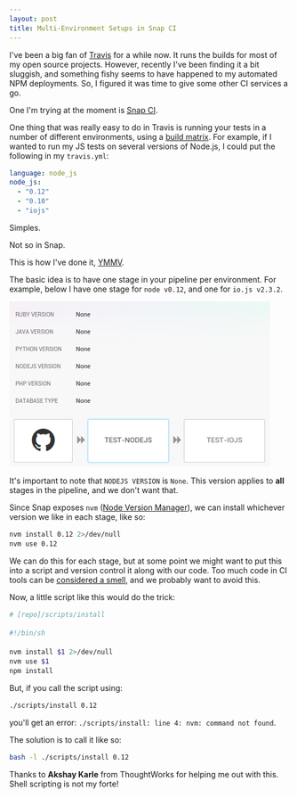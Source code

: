 ```yaml
---
layout: post
title: Multi-Environment Setups in Snap CI
---
```


I've been a big fan of [Travis](https://travis-ci.org/) for a while now. It runs the builds for most of my open source projects. However, recently I've been finding it a bit sluggish, and something fishy seems to have happened to my automated NPM deployments. So, I figured it was time to give some other CI services a go.

One I'm trying at the moment is [Snap CI](https://snap-ci.com/).

One thing that was really easy to do in Travis is running your tests in a number of different environments, using a [build matrix](https://docs.travis-ci.com/user/customizing-the-build/#Build-Matrix). For example, if I wanted to run my JS tests on several versions of Node.js, I could put the following in my `travis.yml`:

```yaml
language: node_js
node_js:
  - "0.12"
  - "0.10"
  - "iojs"
```

Simples.

Not so in Snap.

This is how I've done it, [YMMV](https://en.wiktionary.org/wiki/YMMV).

The basic idea is to have one stage in your pipeline per environment. For example, below I have one stage for `node v0.12`, and one for `io.js v2.3.2`.

![Snap Pipeline](/public/imgs/snap-pipeline.png)

It's important to note that `NODEJS VERSION` is `None`. This version applies to **all** stages in the pipeline, and we don't want that.

Since Snap exposes `nvm` ([Node Version Manager](https://github.com/creationix/nvm)), we can install whichever version we like in each stage, like so:

```bash
nvm install 0.12 2>/dev/null
nvm use 0.12
```

We can do this for each stage, but at some point we might want to put this into a script and version control it along with our code. Too much code in CI tools can be [considered a smell](https://www.thoughtworks.com/radar/techniques/programming-in-your-ci-cd-tool), and we probably want to avoid this.

Now, a little script like this would do the trick:

```bash
# [repo]/scripts/install

#!/bin/sh

nvm install $1 2>/dev/null
nvm use $1
npm install
```

But, if you call the script using:

```bash
./scripts/install 0.12
```

you'll get an error: `./scripts/install: line 4: nvm: command not found`.

The solution is to call it like so:

```bash
bash -l ./scripts/install 0.12
```

Thanks to **Akshay Karle** from ThoughtWorks for helping me out with this. Shell scripting is not my forte!
